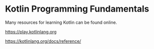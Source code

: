 # Kotlin Programming Fundamentals

Many resources for learning Kotlin can be found online.

https://play.kotlinlang.org

https://kotlinlang.org/docs/reference/
